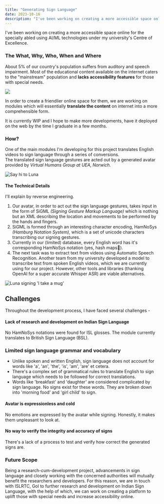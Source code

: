 ```yaml
---
title: "Generating Sign Language"
date: 2023-10-16
description: "I've been working on creating a more accessible space online for the specially abled using AI/ML technologies under my university's Centre of Excellence."
---
```


I've been working on creating a more accessible space online for the specially abled using AI/ML technologies under my university's Centre of Excellence.

### The What, Why, Who, When and Where
About 5% of our country's population suffers from auditory and speech impairment. Most of the educational content available on the internet caters to the "mainstream" population and **lacks accessibility features** for those with special needs.

![](https://uploads.iasscore.in/image/Persons-with-Disabilities-(Divyangjan)-in-India.jpg#small)

In order to create a friendlier online space for them, we are working on modules which will essentially **translate the content** on internet into a more comprehensible form.  

It is currently WIP and I hope to make more developments, have it deployed on the web by the time I graduate in a few months.

### How?
One of the main modules I'm developing for this project translates English videos to sign language through a series of conversions.  
The translated sign language gestures are acted out by a generated avatar provided by *Virtual Humans Group at UEA, Norwich.*

![](https://github-production-user-asset-6210df.s3.amazonaws.com/70942982/275352250-41dea6dc-b87c-4717-96f6-33946727e9eb.png#small "Say hi to Luna")

#### The Technical Details

I'll explain by reverse engineering.

1.  Our avatar, in order to act out the sign language gestures, takes input in the form of SiGML _(Signing Gesture Markup Language)_ which is nothing but an XML describing the location and movements to be performed by the hands and fingers.
2.  SiGML is formed through an interesting character encoding, HamNoSys _(Hamburg Notation System)_, which is a set of unicode characters transcribing our signing gestures.
3.  Currently in our (limited) database, every English word has it's corresponding HamNoSys notation (yes, hash maps🤠).
4.  The next task was to extract text from videos using Automatic Speech Recognition. Another team from my university developed a model to transcribe text from spoken English videos, which we are currently using for our project. However, other tools and libraries (thanking OpenAI for a super accurate Whisper ASR) are viable alternatives.

![](https://media3.giphy.com/media/v1.Y2lkPTc5MGI3NjExMjdoYzhwZ2Frc2lrNGc2eHNlMW9qMm90aDVsNHRmYnQyNmtlb3V1bCZlcD12MV9pbnRlcm5hbF9naWZfYnlfaWQmY3Q9Zw/faBMq582pan7Z2gpY2/giphy.gif#small "Luna signing 'I take a mug'")

## Challenges
Throughout the development process, I have faced several challenges - 

#### Lack of research and development on Indian Sign Language
No HamNoSys notations were found for ISL glosses. The module currently translates to British Sign Language (BSL).

### Limited sign language grammar and vocabulary
* Unlike spoken and written English, sign language does not account for words like 'a', 'an', 'the', 'is', 'am', 'are' et cetera. 
* There's a complex set of grammatical rules to translate English to sign language which needs to be followed for correct translations.
* Words like 'breakfast' and 'daughter' are considered complicated by sign language. No signs exist for these words. They are broken down into 'morning food' and 'girl child' to sign.

#### Avatar is expressionless and cold
No emotions are expressed by the avatar while signing. Honestly, it makes them unpleasant to look at.

#### No way to verify the integrity and accuracy of signs
There's a lack of a process to test and verify how correct the generated signs are.

### Future Scope
Being a research-cum-development project, advancements in sign language and closely working with the concerned authorities will mutually benefit the researchers and developers. For this reason, we are in touch with ISLRTC, GoI to further research and development on Indian Sign Language, with the help of which, we can work on creating a platform to uplift those with special needs and increase accessibility online.